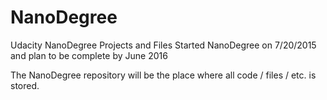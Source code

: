 # NanoDegree
Udacity NanoDegree Projects and Files
Started NanoDegree on 7/20/2015 and plan to be complete by June 2016

The NanoDegree repository will be the place where all code / files / etc. is stored.  
